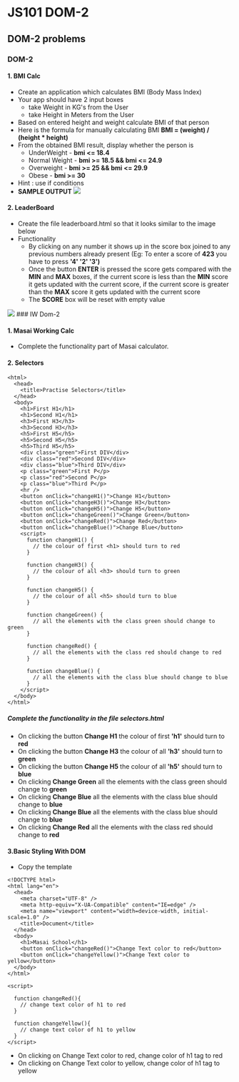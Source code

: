 # JS101 DOM-2


## DOM-2 problems
### DOM-2

#### 1. BMI Calc
- Create an application which calculates BMI (Body Mass Index)
- Your app should have 2 input boxes
  - take Weight in KG's from the User
  - take Height in Meters from the User
- Based on entered height and weight calculate BMI of that person
- Here is the formula for manually calculating BMI  **BMI = (weight) / (height * height)**
- From the obtained BMI result, display whether the person is
  - UnderWeight - **bmi <= 18.4**
  - Normal Weight - **bmi >= 18.5 && bmi <= 24.9**
  - Overweight - **bmi >= 25 && bmi <= 29.9**
  - Obese - **bmi >= 30**
- Hint : use if conditions 
 - **SAMPLE OUTPUT**
    <img src="https://i.imgur.com/EYWXeKW.png">


#### 2. LeaderBoard
- Create the file leaderboard.html so that it looks similar to the image below
- Functionality
  - By clicking on any number it shows up in the score box joined to any previous numbers already present (Eg: To enter a score of **423** you have to press **'4' '2' '3')**
  - Once the button **ENTER** is pressed the score gets compared with the **MIN** and **MAX** boxes, if the current score is less than the **MIN** score it gets updated with the current score, if the current score is greater than the **MAX** score it gets updated with the current score
  - The **SCORE** box will be reset with empty value
<img src="https://raw.githubusercontent.com/masai-school/full-stack-dev-1908/master/course/week_03/day_3/templates/leaderboard.jpg">
### IW Dom-2

#### 1. Masai Working Calc
 -  Complete the functionality part of Masai calculator.

#### 2. Selectors
```
<html>
  <head>
    <title>Practise Selectors</title>
  </head>
  <body>
    <h1>First H1</h1>
    <h1>Second H1</h1>
    <h3>First H3</h3>
    <h3>Second H3</h3>
    <h5>First H5</h5>
    <h5>Second H5</h5>
    <h5>Third H5</h5>
    <div class="green">First DIV</div>
    <div class="red">Second DIV</div>
    <div class="blue">Third DIV</div>
    <p class="green">First P</p>
    <p class="red">Second P</p>
    <p class="blue">Third P</p>
    <hr />
    <button onClick="changeH1()">Change H1</button>
    <button onClick="changeH3()">Change H3</button>
    <button onClick="changeH5()">Change H5</button>
    <button onClick="changeGreen()">Change Green</button>
    <button onClick="changeRed()">Change Red</button>
    <button onClick="changeBlue()">Change Blue</button>
    <script>
      function changeH1() {
        // the colour of first <h1> should turn to red
      }

      function changeH3() {
        // the colour of all <h3> should turn to green
      }

      function changeH5() {
        // the colour of all <h5> should turn to blue
      }

      function changeGreen() {
        // all the elements with the class green should change to green
      }

      function changeRed() {
        // all the elements with the class red should change to red
      }

      function changeBlue() {
        // all the elements with the class blue should change to blue
      }
    </script>
  </body>
</html>
```



##### Complete the functionality in the file *selectors.html*
 - On clicking the button **Change H1** the colour of first **'h1'** should turn to **red**
 - On clicking the button **Change H3** the colour of all **'h3'** should turn to **green**
 - On clicking the button **Change H5** the colour of all **'h5'** should turn to **blue**
 - On clicking **Change Green** all the elements with the class green should change to **green**
 - On clicking **Change Blue** all the elements with the class blue should change to **blue**
 - On clicking **Change Blue** all the elements with the class blue should change to **blue**
 - On clicking **Change Red** all the elements with the class red should change to **red**

#### 3.Basic Styling With DOM
- Copy the template
```
<!DOCTYPE html>
<html lang="en">
  <head>
    <meta charset="UTF-8" />
    <meta http-equiv="X-UA-Compatible" content="IE=edge" />
    <meta name="viewport" content="width=device-width, initial-scale=1.0" />
    <title>Document</title>
  </head>
  <body>
    <h1>Masai School</h1>
    <button onClick="changeRed()">Change Text color to red</button>
    <button onClick="changeYellow()">Change Text color to yellow</button>
  </body>
</html>

<script>

  function changeRed(){
    // change text color of h1 to red
  }

  function changeYellow(){
    // change text color of h1 to yellow
  }
</script>
```
- On clicking on Change Text color to red, change color of h1 tag to red
- On clicking on Change Text color to yellow, change color of h1 tag to yellow